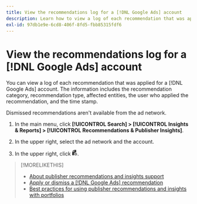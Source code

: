 ```yaml
---
title: View the recommendations log for a [!DNL Google Ads] account
description: Learn how to view a log of each recommendation that was applied for a [!DNL Google Ads] account.
exl-id: 97db1e9e-6cd8-406f-8fd5-fbb85315fdf6
---
```

# View the recommendations log for a [!DNL Google Ads] account

You can view a log of each recommendation that was applied for a [!DNL Google Ads] account. The information includes the recommendation category, recommendation type, affected entities, the user who applied the recommendation, and the time stamp.

Dismissed recommendations aren't available from the ad network.

1. In the main menu, click **[!UICONTROL Search] > [!UICONTROL Insights & Reports] > [!UICONTROL Recommendations & Publisher Insights]**.

1. In the upper right, select the ad network and the account.

1. In the upper right, click ![Recommendation Logs](/help/search-social-commerce/assets/recommendations-log-view.png "Recommendation Logs").

>[!MORELIKETHIS]
>
>* [About publisher recommendations and insights support](recommendation-support.md)
>* [Apply or dismiss a [!DNL Google Ads] recommendation](google-recommendation-apply-dismiss.md)
>* [Best practices for using publisher recommendations and insights with portfolios](recommendation-best-practices.md)
